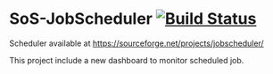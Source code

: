 SoS-JobScheduler [![Build Status](https://api.travis-ci.org/bigloupe/SoS-JobScheduler.png)](https://travis-ci.org/bigloupe/SoS-JobScheduler)
================

Scheduler available at https://sourceforge.net/projects/jobscheduler/

This project include a new dashboard to monitor scheduled job.
